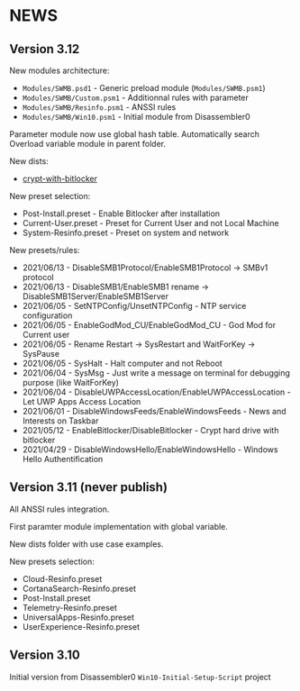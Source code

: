 # NEWS

## Version 3.12

New modules architecture:
* `Modules/SWMB.psd1` - Generic preload module (`Modules/SWMB.psm1`)
* `Modules/SWMB/Custom.psm1` - Additionnal rules with parameter
* `Modules/SWMB/Resinfo.psm1` - ANSSI rules
* `Modules/SWMB/Win10.psm1` - Initial module from Disassembler0

Parameter module now use global hash table.
Automatically search Overload variable module in parent folder.

New dists:
* [crypt-with-bitlocker](./dists/crypt-with-bitlocker/)

New preset selection:
* Post-Install.preset - Enable Bitlocker after installation
* Current-User.preset - Preset for Current User and not Local Machine
* System-Resinfo.preset - Preset on system and network

New presets/rules:
* 2021/06/13 - DisableSMB1Protocol/EnableSMB1Protocol -> SMBv1 protocol
* 2021/06/13 - DisableSMB1/EnableSMB1 rename -> DisableSMB1Server/EnableSMB1Server
* 2021/06/05 - SetNTPConfig/UnsetNTPConfig - NTP service configuration
* 2021/06/05 - EnableGodMod_CU/EnableGodMod_CU - God Mod for Current user
* 2021/06/05 - Rename Restart -> SysRestart and WaitForKey -> SysPause
* 2021/06/05 - SysHalt - Halt computer and not Reboot
* 2021/06/04 - SysMsg - Just write a message on terminal for debugging purpose (like WaitForKey)
* 2021/06/04 - DisableUWPAccessLocation/EnableUWPAccessLocation - Let UWP Apps Access Location
* 2021/06/01 - DisableWindowsFeeds/EnableWindowsFeeds - News and Interests on Taskbar
* 2021/05/12 - EnableBitlocker/DisableBitlocker - Crypt hard drive with bitlocker
* 2021/04/29 - DisableWindowsHello/EnableWindowsHello - Windows Hello Authentification


## Version 3.11 (never publish)

All ANSSI rules integration.

First paramter module implementation with global variable.

New dists folder with use case examples.

New presets selection:
* Cloud-Resinfo.preset
* CortanaSearch-Resinfo.preset
* Post-Install.preset
* Telemetry-Resinfo.preset
* UniversalApps-Resinfo.preset
* UserExperience-Resinfo.preset


## Version 3.10

Initial version from Disassembler0 `Win10-Initial-Setup-Script` project
